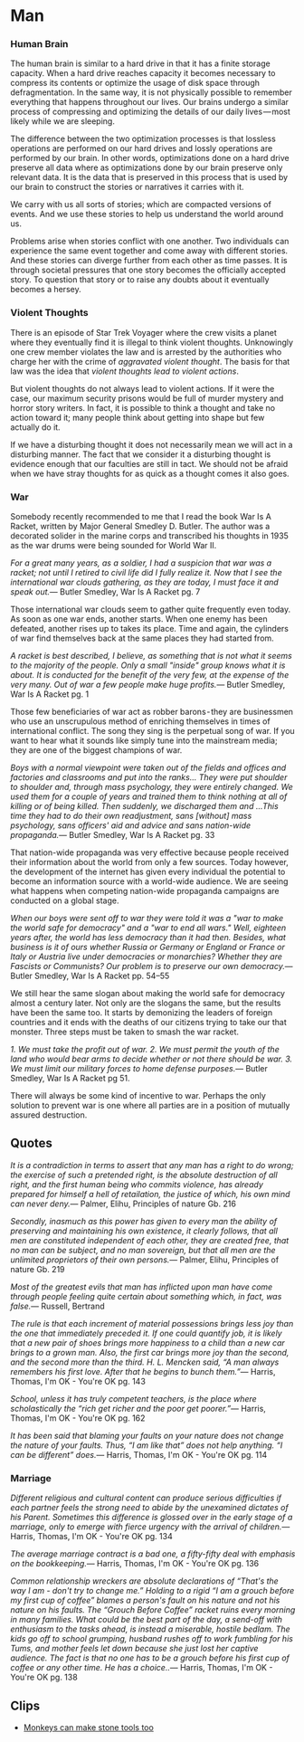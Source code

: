 Man
===

### Human Brain

The human brain is similar to a hard drive in that it has a finite storage capacity. When a hard drive reaches capacity it becomes necessary to compress its contents or optimize the usage of disk space through defragmentation. In the same way, it is not physically possible to remember everything that happens throughout our lives. Our brains undergo a similar process of compressing and optimizing the details of our daily lives — most likely while we are sleeping.

The difference between the two optimization processes is that lossless operations are performed on our hard drives and lossly operations are performed by our brain. In other words, optimizations done on a hard drive preserve all data where as optimizations done by our brain preserve only relevant data. It is the data that is preserved in this process that is used by our brain to construct the stories or narratives it carries with it.

We carry with us all sorts of stories; which are compacted versions of events. And we use these stories to help us understand the world around us.

Problems arise when stories conflict with one another. Two individuals can experience the same event together and come away with different stories. And these stories can diverge further from each other as time passes. It is through societal pressures that one story becomes the officially accepted story. To question that story or to raise any doubts about it eventually becomes a hersey.

### Violent Thoughts

There is an episode of Star Trek Voyager where the crew visits a planet where they eventually find it is illegal to think violent thoughts. Unknowingly one crew member violates the law and is arrested by the authorities who charge her with the crime of _aggravated violent thought_. The basis for that law was the idea that _violent thoughts lead to violent actions_.

But violent thoughts do not always lead to violent actions. If it were the case, our maximum security prisons would be full of murder mystery and horror story writers. In fact, it is possible to think a thought and take no action toward it; many people think about getting into shape but few actually do it.

If we have a disturbing thought it does not necessarily mean we will act in a disturbing manner. The fact that we consider it a disturbing thought is evidence enough that our faculties are still in tact. We should not be afraid when we have stray thoughts for as quick as a thought comes it also goes.

### War

Somebody recently recommended to me that I read the book War Is A Racket, written by Major General Smedley D. Butler. The author was a decorated solider in the marine corps and transcribed his thoughts in 1935 as the war drums were being sounded for World War II.

<quote><cite>For a great many years, as a soldier, I had a suspicion that war was a racket; not until I retired to civil life did I fully realize it. Now that I see the international war clouds gathering, as they are today, I must face it and speak out.</cite><span>— <author>Butler Smedley, War Is A Racket pg. 7</author></span></quote>

Those international war clouds seem to gather quite frequently even today. As soon as one war ends, another starts. When one enemy has been defeated, another rises up to takes its place. Time and again, the cylinders of war find themselves back at the same places they had started from.

<quote><cite>A racket is best described, I believe, as something that is not what it seems to the majority of the people. Only a small "inside" group knows what it is about. It is conducted for the benefit of the very few, at the expense of the very many. Out of war a few people make huge profits.</cite><span>— <author>Butler Smedley, War Is A Racket pg. 1</author></span></quote>

Those few beneficiaries of war act as robber barons - they are businessmen who use an unscrupulous method of enriching themselves in times of international conflict. The song they sing is the perpetual song of war. If you want to hear what it sounds like simply tune into the mainstream media; they are one of the biggest champions of war.

<quote><cite>Boys with a normal viewpoint were taken out of the fields and offices and factories and classrooms and put into the ranks... They were put shoulder to shoulder and, through mass psychology, they were entirely changed. We used them for a couple of years and trained them to think nothing at all of killing or of being killed. Then suddenly, we discharged them and …This time they had to do their own readjustment, sans [without] mass psychology, sans officers' aid and advice and sans nation-wide propaganda.</cite><span>— <author>Butler Smedley, War Is A Racket pg. 33</author></span></quote>

That nation-wide propaganda was very effective because people received their information about the world from only a few sources. Today however, the development of the internet has given every individual the potential to become an information source with a world-wide audience. We are seeing what happens when competing nation-wide propaganda campaigns are conducted on a global stage.

<quote><cite>When our boys were sent off to war they were told it was a "war to make the world safe for democracy" and a "war to end all wars." Well, eighteen years after, the world has less democracy than it had then. Besides, what business is it of ours whether Russia or Germany or England or France or Italy or Austria live under democracies or monarchies? Whether they are Fascists or Communists? Our problem is to preserve our own democracy.</cite><span>— <author>Butler Smedley, War Is A Racket pp. 54–55</author></span></quote>

We still hear the same slogan about making the world safe for democracy almost a century later. Not only are the slogans the same, but the results have been the same too. It starts by demonizing the leaders of foreign countries and it ends with the deaths of our citizens trying to take our that monster.
Three steps must be taken to smash the war racket.

<quote><cite>1. We must take the profit out of war.
2. We must permit the youth of the land who would bear arms to decide whether or not there should be war.
3. We must limit our military forces to home defense purposes.</cite><span>— <author>Butler Smedley, War Is A Racket pg 51.</author></span></quote>

There will always be some kind of incentive to war. Perhaps the only solution to prevent war is one where all parties are in a position of mutually assured destruction.

Quotes
------

<quote><cite>It is a contradiction in terms to assert that any man has a right to do wrong; the exercise of such a pretended right, is the absolute destruction of all right, and the first human being who commits violence, has already prepared for himself a hell of retailation, the justice of which, his own mind can never deny.</cite><span>— <author>Palmer, Elihu</author>, <book>Principles of nature Gb. 216</book></span></quote>

<quote><cite>Secondly, inasmuch as this power has given to every man the ability of preserving and maintaining his own existence, it clearly follows, that all men are constituted independent of each other, they are created free, that no man can be subject, and no man sovereign, but that all men are the unlimited proprietors of their own persons.</cite><span>— <author>Palmer, Elihu</author>, <book>Principles of nature Gb. 219</book></span></quote>

<quote><cite>Most of the greatest evils that man has inflicted upon man have come through people feeling quite certain about something which, in fact, was false.</cite><span>— <author>Russell, Bertrand</author></span></quote>

<quote><cite>The rule is that each increment of material possessions brings less joy than the one that immediately preceded it. If one could quantify job, it is likely that a new pair of shoes brings more happiness to a child than a new car brings to a grown man. Also, the first car brings more joy than the second, and the second more than the third. H. L. Mencken said, “A man always remembers his first love. After that he begins to bunch them.”</cite><span>— <author>Harris, Thomas</author>, <book>I'm OK - You're OK pg. 143</book></span></quote>

<quote><cite>School, unless it has truly competent teachers, is the place where scholastically the “rich get richer and the poor get poorer.”</cite><span>— <author>Harris, Thomas</author>, <book>I'm OK - You're OK pg. 162</book></span></quote>

<quote><cite>It has been said that blaming your faults on your nature does not change the nature of your faults. Thus, “I am like that” does not help anything. “I can be different” does.</cite><span>— <author>Harris, Thomas</author>, <book>I'm OK - You're OK pg. 114</book></span></quote>

### Marriage

<quote><cite>Different religious and cultural content can produce serious difficulties if each partner feels the strong need to abide by the unexamined dictates of his Parent. Sometimes this difference is glossed over in the early stage of a marriage, only to emerge with fierce urgency with the arrival of children.</cite><span>— <author>Harris, Thomas</author>, <book>I'm OK - You're OK pg. 134</book></span></quote>

<quote><cite>The average marriage contract is a bad one, a fifty-fifty deal with emphasis on the bookkeeping.</cite><span>— <author>Harris, Thomas</author>, <book>I'm OK - You're OK pg. 136</book></span></quote>

<quote><cite>Common relationship wreckers are absolute declarations of “That's the way I am - don't try to change me.” Holding to a rigid “I am a grouch before my first cup of coffee” blames a person's fault on his nature and not his nature on his faults. The “Grouch Before Coffee” racket ruins every morning in many families. What could be the best part of the day, a send-off with enthusiasm to the tasks ahead, is instead a miserable, hostile bedlam. The kids go off to school grumping, husband rushes off to work fumbling for his Tums, and mother feels let down because she just lost her captive audience. The fact is that no one has to be a grouch before his first cup of coffee or any other time. He has a choice..</cite><span>— <author>Harris, Thomas</author>, <book>I'm OK - You're OK pg. 138</book></span></quote>

Clips
-----

-   [Monkeys can make stone tools too](https://www.youtube.com/watch?v=j0jqJUF1nOs)
